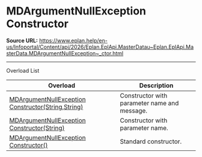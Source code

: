 # MDArgumentNullException Constructor

**Source URL:** https://www.eplan.help/en-us/Infoportal/Content/api/2026/Eplan.EplApi.MasterDatau~Eplan.EplApi.MasterData.MDArgumentNullException~_ctor.html

---

Overload List

| Overload | Description |
| --- | --- |
| [MDArgumentNullException Constructor(String,String)](Eplan.EplApi.MasterDatau~Eplan.EplApi.MasterData.MDArgumentNullException~_ctor(String,String).html) | Constructor with parameter name and message. |
| [MDArgumentNullException Constructor(String)](Eplan.EplApi.MasterDatau~Eplan.EplApi.MasterData.MDArgumentNullException~_ctor(String).html) | Constructor with parameter name. |
| [MDArgumentNullException Constructor()](Eplan.EplApi.MasterDatau~Eplan.EplApi.MasterData.MDArgumentNullException~_ctor().html) | Standard constructor. |
